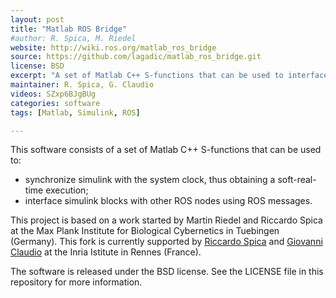 ```yaml
---
layout: post
title: "Matlab ROS Bridge"
#author: R. Spica, M. Riedel
website: http://wiki.ros.org/matlab_ros_bridge
source: https://github.com/lagadic/matlab_ros_bridge.git
license: BSD
excerpt: "A set of Matlab C++ S-functions that can be used to interface Simulink blocks with ROS."
maintainer: R. Spica, G. Claudio
videos: SZxp6BJgBUg
categories: software
tags: [Matlab, Simulink, ROS]

---
```


This software consists of a set of Matlab C++ S-functions that can be used to:

* synchronize simulink with the system clock, thus obtaining a soft-real-time execution;
* interface simulink blocks with other ROS nodes using ROS messages.

This project is based on a work started by Martin Riedel and Riccardo Spica at the Max Plank Institute for Biological Cybernetics in Tuebingen (Germany).
This fork is currently supported by [Riccardo Spica](mailto:riccardo.spica@irisa.fr) and [Giovanni Claudio](mailto:giovanni.claudio@irisa.fr) at the Inria Istitute in Rennes (France).

The software is released under the BSD license. See the LICENSE file in this repository for more information.

